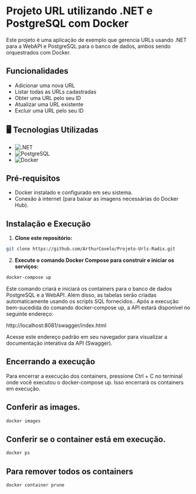 # Projeto URL utilizando .NET e PostgreSQL com Docker

Este projeto é uma aplicação de exemplo que gerencia URLs usando .NET para a WebAPI e PostgreSQL para o banco de dados, ambos sendo orquestrados com Docker.

## Funcionalidades

- Adicionar uma nova URL
- Listar todas as URLs cadastradas
- Obter uma URL pelo seu ID
- Atualizar uma URL existente
- Excluir uma URL pelo seu ID

## 🖥️ Tecnologias Utilizadas

- ![.NET](https://img.shields.io/badge/.NET-%235C2D91.svg?style=for-the-badge&logo=.net&logoColor=white) 
- ![PostgreSQL](https://img.shields.io/badge/PostgreSQL-316192?style=for-the-badge&logo=postgresql&logoColor=white)
- ![Docker](https://img.shields.io/badge/Docker-2496ED?style=for-the-badge&logo=docker&logoColor=white)


## Pré-requisitos

- Docker instalado e configurado em seu sistema.
- Conexão à internet (para baixar as imagens necessárias do Docker Hub).

## Instalação e Execução

1. **Clone este repositório:**

```bash
git clone https://github.com/ArthurCovelo/Projeto-Urls-Radix.git
```
2. **Execute o comando Docker Compose para construir e iniciar os serviços:**
```bash
docker-compose up
```

Este comando criará e iniciará os containers para o banco de dados PostgreSQL e a WebAPI. 
Além disso, as tabelas serão criadas automaticamente usando os scripts SQL fornecidos..
Após a execução bem-sucedida do comando docker-compose up, a API estará disponível no seguinte endereço:

http://localhost:8081/swagger/index.html

Acesse este endereço padrão em seu navegador para visualizar a documentação interativa da API (Swagger).

## Encerrando a execução
Para encerrar a execução dos containers, pressione Ctrl + C no terminal onde você executou o docker-compose up. Isso encerrará os containers em execução.

## Conferir as images.
```bash
docker images
```
## Conferir se o container está em execução.
```bash
docker ps
```
## Para remover todos os containers
```bash
docker container prune
```

